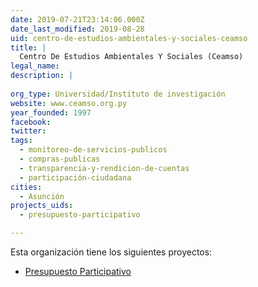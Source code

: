 ```yaml
---
date: 2019-07-21T23:14:06.000Z
date_last_modified: 2019-08-28
uid: centro-de-estudios-ambientales-y-sociales-ceamso
title: |
  Centro De Estudios Ambientales Y Sociales (Ceamso)
legal_name: 
description: |
  
org_type: Universidad/Instituto de investigación
website: www.ceamso.org.py
year_founded: 1997
facebook: 
twitter: 
tags:
  - monitoreo-de-servicios-publicos
  - compras-publicas
  - transparencia-y-rendicion-de-cuentas
  - participación-ciudadana
cities: 
  - Asunción
projects_uids:
  - presupuesto-participativo

---
```


Esta organización tiene los siguientes proyectos:

- [Presupuesto Participativo](/proyectos/presupuesto-participativo)
